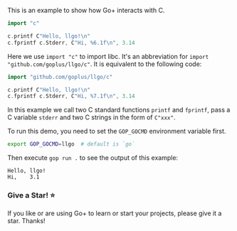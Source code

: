 This is an example to show how Go+ interacts with C.

```go
import "c"

c.printf C"Hello, llgo!\n"
c.fprintf c.Stderr, C"Hi, %6.1f\n", 3.14
```

Here we use `import "c"` to import libc. It's an abbreviation for `import "github.com/goplus/llgo/c"`. It is equivalent to the following code:

```go
import "github.com/goplus/llgo/c"

c.printf C"Hello, llgo!\n"
c.fprintf c.Stderr, C"Hi, %7.1f\n", 3.14
```

In this example we call two C standard functions `printf` and `fprintf`, pass a C variable `stderr` and two C strings in the form of `C"xxx"`.

To run this demo, you need to set the `GOP_GOCMD` environment variable first.

```sh
export GOP_GOCMD=llgo  # default is `go`
```

Then execute `gop run .` to see the output of this example:

```
Hello, llgo!
Hi,    3.1
```

### Give a Star! ⭐

If you like or are using Go+ to learn or start your projects, please give it a star. Thanks!
